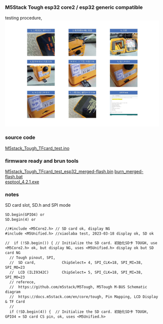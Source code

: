 ### M5Stack Tough esp32 core2 / esp32 generic compatible

testing procedure,  
![test_procedure.jpg](test_procedure.jpg)  

### source code
[M5stack_Tough_TFcard_test.ino](M5stack_Tough_TFcard_test.ino)

### firmware ready and brun tools
[M5stack_Tough_TFcard_test_esp32_merged-flash.bin](M5stack_Tough_TFcard_test_esp32_merged-flash.bin) 
[burn_merged-flash.bat](burn_merged-flash.bat)  
[esptool_4.2.1.exe](esptool_4.2.1.exe)  


### notes
SD card slot, SD.h and SPI mode
```
SD.begin(GPIO4) or 
SD.begin(4) or 

```


```
//#include <M5Core2.h> // SD card ok, display NG
#include <M5Unified.h> //xiaolaba test, 2023-03-18 display ok, SD ok
```


```
//  if (!SD.begin()) { // Initialize the SD card. 初始化SD卡 TOUGH, use <M5Core2.h> ok, but display NG, uses <M5Unified.h> display ok but SD card NG
  // Tough pinout, SPI,
  //  SD card,            ChipSelect= 4, SPI_CLK=18, SPI_MI=38, SPI_MO=23
  //  LCD (ILI9342C)      ChipSelect= 5, SPI_CLK=18, SPI_MI=38, SPI_MO=23
  // referece, 
  //  https://github.com/m5stack/M5Tough, M5Tough M-BUS Schematic diagram
  //  https://docs.m5stack.com/en/core/tough, Pin Mapping, LCD Display & TF Card
  //  
  if (!SD.begin(4)) {  // Initialize the SD card. 初始化SD卡 TOUGH, GPIO4 = SD card CS pin, ok, uses <M5Unified.h>
```
